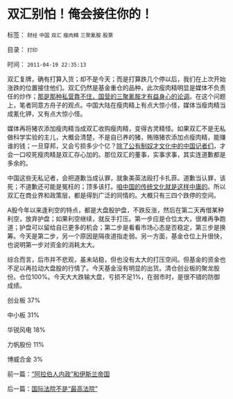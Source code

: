 # 双汇别怕！俺会接住你的！

标签： `财经` `中国` `双汇` `瘦肉精` `三聚氰胺` `股票` 

目录： `打印`

时间： `2011-04-19 22:35:13`

双汇复牌，确有打算入货；却不是今天；而是打算跌几个停以后，我们在上次开始涨跌的位置接住他们。双汇仍然是基金重仓的品种，此次瘦肉精明显是媒体不负责任的炒作；[那是那种私营靠不住，国营的三聚氰胺才有益身心的论调](../../../2009/6/30/行政监管越多越腐败，从三鹿事件到上海塌楼.md)。在这个问题上，笔者同意方舟子的观点。中国大陆在瘦肉精上有点大惊小怪，媒体当瘦肉精当成氰化钾，又有点大惊小怪。

媒体再将猪农添加瘦肉精当成双汇收购瘦肉精，变得古灵精怪。如果双汇不是无私做科学实验的主儿，大概会清楚，不是自已养的猪，贿赂猪农添加点瘦肉精，能赚谁的钱；一旦穿邦，又会亏损多少个亿？[除了公有制奴才文化中的中国记者们](http://blog.sina.com.cn/s/blog_5563a64d0100gfpk.html)，才会一口咬死瘦肉精是双汇存心加的。那位双汇的董事，实事求事，其实连道歉都是多余的。

中国这些无私记者，会把道歉当成认罪，就象美英法殴打卡扎菲。道歉当认罪，该死；不道歉还可能是冤枉的；顶多该打。[咱中国的传统文化就是这样中庸的](../../../2010/7/4/中庸之道“中间派”现象研讨目录集.md)。所以双汇在商业界和政策层，都是得到广泛的同情的。大概只有三四个跌停的空间。

A股今年以来逢利空的特点，都是大盘股护盘，不跌反涨，然后在第二天再借某种利空，放弃护盘；如果利空继续，就反手打压。第一步应是仓位太大，很难再争跑道；护盘可以留给自已更多的机会；第二步是看看市场心态是否稳定，第三步是换筹。今天是第二步，另一个原因是隔夜道指走弱。另一方面，基金仓位上升很快，也说明第一步对资金的消耗太大。

综合而言，后市并不悲观，虽未站稳，但也没有太大的打压空间。但基金的资金也不足以再拉动大盘股的行情了。今天基金没有明显的出货。清仓创业板的聚龙股份。仓位100%。今天大大跌输大盘，亏损不足1%，在弱市时，是很不错的防御成绩。

创业板 37%

中小板 31%

华锐风电 18%

力帆股份 11%

博威合金 3%



前一篇：[“阿拉伯人内政”和伊斯兰帝国](../../../2011/4/18/“阿拉伯人内政”和伊斯兰帝国.md)

后一篇：[国际法院不是“最高法院”](../../../2011/4/19/国际法院不是“最高法院”.md)